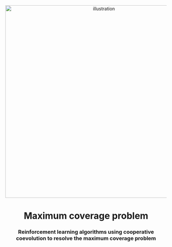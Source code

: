 <div align="center">
    <img src="https://github.com/user-attachments/assets/d09631a8-8360-4c27-ad36-fb9d3b415b33" alt="illustration" width="600"/>
    <h1>Maximum coverage problem</h1>
    <h3>Reinforcement learning algorithms using cooperative coevolution to resolve the maximum coverage problem</h3>
</div>
